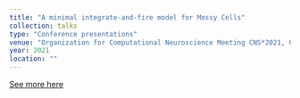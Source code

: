 ```yaml
---
title: "A minimal integrate-and-fire model for Mossy Cells"
collection: talks
type: "Conference presentations"
venue: "Organization for Computational Neuroscience Meeting CNS*2021, Online, Available in: url, https://bit.ly/cns2021poster"
year: 2021
location: ""
---
```


[See more here](https://bit.ly/cns2021poster)
